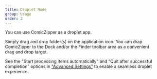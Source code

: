 ```yaml
---
title: Droplet Mode
group: Usage
order: 2
---
```


You can use ComicZipper as a droplet app. 

Simply drag and drop folder(s) on the application icon. You can drap ComicZipper to the Dock and/or the Finder toolbar area as a convenient drag and drop target.

See the "Start processing items automatically" and "Quit after successful completion" options in ["Advanced Settings"](settings-advanced.html) to enable a seamless droplet experience.
